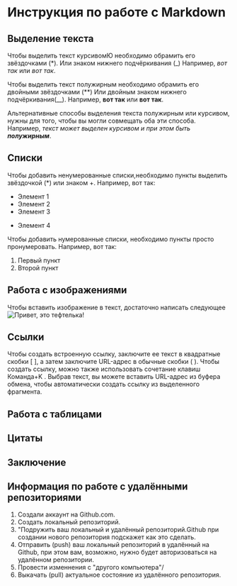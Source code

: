 # Инструкция по работе с Markdown

## Выделение текста

Чтобы выделить текст курсивомЮ необходимо обрамить его звёздочками (*). Или знаком нижнего подчёркивания (_) Например, *вот так* или _вот так_.

Чтобы выделить текст полужирным необходимо обрамить его двойными звёздочками (**) Или двойным знаком нижнего подчёркивания(__). Например, **вот так** или __вот так__.

Альтернативные способы выделения текста полужирным или курсивом, нужны для того, чтобы вы могли совмещать оба эти способа. Например, _текст может выделен курсивом и при этом быть **полужирным**_.

## Списки

Чтобы добавить ненумерованные списки,необходимо пункты выделить звёздочкой (*) или знаком +. Например, вот так:
* Элемент 1
* Элемент 2
* Элемент 3
+ Элемент 4

Чтобы добавить нумерованные списки, необходимо пункты просто пронумеровать. Например, вот так:
1. Первый пункт
2. Второй пункт

## Работа с изображениями

Чтобы вставить изображение в текст, достаточно написать следующее ![Привет, это тефтелька!](Teftelka.jpg)

## Ссылки

Чтобы создать встроенную ссылку, заключите ее текст в квадратные скобки [ ], а затем заключите URL-адрес в обычные скобки ( ). Чтобы создать ссылку, можно также использовать сочетание клавиш Команда+K . Выбрав текст, вы можете вставить URL-адрес из буфера обмена, чтобы автоматически создать ссылку из выделенного фрагмента.

## Работа с таблицами

## Цитаты

## Заключение

## Информация по работе с удалёнными репозиториями

1. Создали аккаунт на Github.com.
2. Создать локальный репозиторий.
3. "Подружить ваш локальный и удалённый репозиторий.Github при создании нового репозитория подскажет как это сделать.
4. Отправить (push) ваш локальный репозиторий в удалённый на Github, при этом вам, возможно, нужно будет авторизоваться 
на удалённом репозитории.
5. Провести изменнения с "другого компьютера"/
6. Выкачать (pull) актуальное состояние из удалённого репозитория.
